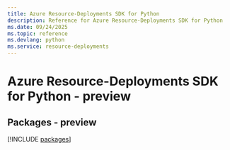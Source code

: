 ```yaml
---
title: Azure Resource-Deployments SDK for Python
description: Reference for Azure Resource-Deployments SDK for Python
ms.date: 09/24/2025
ms.topic: reference
ms.devlang: python
ms.service: resource-deployments
---
```

# Azure Resource-Deployments SDK for Python - preview
## Packages - preview
[!INCLUDE [packages](resource-deployments-index.md)]